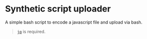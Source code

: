 # Synthetic script uploader

A simple bash script to encode a javascript file and upload via bash.

> [`jq`](https://formulae.brew.sh/formula/jq) is required.